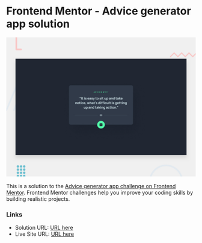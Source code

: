 # Frontend Mentor - Advice generator app solution

![](./desktop-preview.jpg)

This is a solution to the [Advice generator app challenge on Frontend Mentor](https://www.frontendmentor.io/challenges/advice-generator-app-QdUG-13db). Frontend Mentor challenges help you improve your coding skills by building realistic projects.

### Links

- Solution URL: [URL here](https://your-solution-url.com)
- Live Site URL: [URL here](https://your-live-site-url.com)
